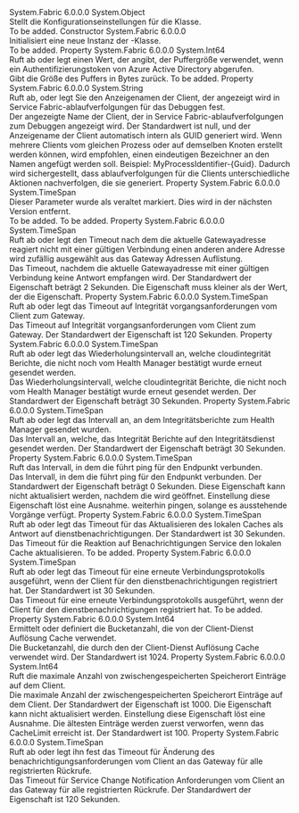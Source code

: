 <Type Name="FabricClientSettings" FullName="System.Fabric.FabricClientSettings">
  <TypeSignature Language="C#" Value="public sealed class FabricClientSettings" />
  <TypeSignature Language="ILAsm" Value=".class public auto ansi sealed beforefieldinit FabricClientSettings extends System.Object" />
  <TypeSignature Language="DocId" Value="T:System.Fabric.FabricClientSettings" />
  <TypeSignature Language="VB.NET" Value="Public NotInheritable Class FabricClientSettings" />
  <TypeSignature Language="F#" Value="type FabricClientSettings = class" />
  <AssemblyInfo>
    <AssemblyName>System.Fabric</AssemblyName>
    <AssemblyVersion>6.0.0.0</AssemblyVersion>
  </AssemblyInfo>
  <Base>
    <BaseTypeName>System.Object</BaseTypeName>
  </Base>
  <Interfaces />
  <Docs>
    <summary>
      <para>Stellt die Konfigurationseinstellungen für die <see cref="T:System.Fabric.FabricClient" /> Klasse.</para>
    </summary>
    <remarks>To be added.</remarks>
  </Docs>
  <Members>
    <Member MemberName=".ctor">
      <MemberSignature Language="C#" Value="public FabricClientSettings ();" />
      <MemberSignature Language="ILAsm" Value=".method public hidebysig specialname rtspecialname instance void .ctor() cil managed" />
      <MemberSignature Language="DocId" Value="M:System.Fabric.FabricClientSettings.#ctor" />
      <MemberSignature Language="VB.NET" Value="Public Sub New ()" />
      <MemberType>Constructor</MemberType>
      <AssemblyInfo>
        <AssemblyName>System.Fabric</AssemblyName>
        <AssemblyVersion>6.0.0.0</AssemblyVersion>
      </AssemblyInfo>
      <Parameters />
      <Docs>
        <summary>
          <para>Initialisiert eine neue Instanz der <see cref="T:System.Fabric.FabricClientSettings" />-Klasse.</para>
        </summary>
        <remarks>To be added.</remarks>
      </Docs>
    </Member>
    <Member MemberName="AuthTokenBufferSize">
      <MemberSignature Language="C#" Value="public long AuthTokenBufferSize { get; set; }" />
      <MemberSignature Language="ILAsm" Value=".property instance int64 AuthTokenBufferSize" />
      <MemberSignature Language="DocId" Value="P:System.Fabric.FabricClientSettings.AuthTokenBufferSize" />
      <MemberSignature Language="VB.NET" Value="Public Property AuthTokenBufferSize As Long" />
      <MemberSignature Language="F#" Value="member this.AuthTokenBufferSize : int64 with get, set" Usage="System.Fabric.FabricClientSettings.AuthTokenBufferSize" />
      <MemberType>Property</MemberType>
      <AssemblyInfo>
        <AssemblyName>System.Fabric</AssemblyName>
        <AssemblyVersion>6.0.0.0</AssemblyVersion>
      </AssemblyInfo>
      <ReturnValue>
        <ReturnType>System.Int64</ReturnType>
      </ReturnValue>
      <Docs>
        <summary>
            Ruft ab oder legt einen Wert, der angibt, der Puffergröße verwendet, wenn ein Authentifizierungstoken von Azure Active Directory abgerufen.
            </summary>
        <value>
            Gibt die Größe des Puffers in Bytes zurück.
            </value>
        <remarks>To be added.</remarks>
      </Docs>
    </Member>
    <Member MemberName="ClientFriendlyName">
      <MemberSignature Language="C#" Value="public string ClientFriendlyName { get; set; }" />
      <MemberSignature Language="ILAsm" Value=".property instance string ClientFriendlyName" />
      <MemberSignature Language="DocId" Value="P:System.Fabric.FabricClientSettings.ClientFriendlyName" />
      <MemberSignature Language="VB.NET" Value="Public Property ClientFriendlyName As String" />
      <MemberSignature Language="F#" Value="member this.ClientFriendlyName : string with get, set" Usage="System.Fabric.FabricClientSettings.ClientFriendlyName" />
      <MemberType>Property</MemberType>
      <AssemblyInfo>
        <AssemblyName>System.Fabric</AssemblyName>
        <AssemblyVersion>6.0.0.0</AssemblyVersion>
      </AssemblyInfo>
      <ReturnValue>
        <ReturnType>System.String</ReturnType>
      </ReturnValue>
      <Docs>
        <summary>
          <para>Ruft ab, oder legt Sie den Anzeigenamen der Client, der angezeigt wird in Service Fabric-ablaufverfolgungen für das Debuggen fest.</para>
        </summary>
        <value>
          <para>Der angezeigte Name der Client, der in Service Fabric-ablaufverfolgungen zum Debuggen angezeigt wird.</para>
        </value>
        <remarks>
          <para>Der Standardwert ist null, und der Anzeigename der Client automatisch intern als GUID generiert wird.</para>
          <para>Wenn mehrere Clients vom gleichen Prozess oder auf demselben Knoten erstellt werden können, wird empfohlen, einen eindeutigen Bezeichner an den Namen angefügt werden soll.
            Beispiel: MyProcessIdentifier-{Guid}.
            Dadurch wird sichergestellt, dass ablaufverfolgungen für die Clients unterschiedliche Aktionen nachverfolgen, die sie generiert.
            </para>
        </remarks>
      </Docs>
    </Member>
    <Member MemberName="ConnectionIdleTimeout">
      <MemberSignature Language="C#" Value="public TimeSpan ConnectionIdleTimeout { get; set; }" />
      <MemberSignature Language="ILAsm" Value=".property instance valuetype System.TimeSpan ConnectionIdleTimeout" />
      <MemberSignature Language="DocId" Value="P:System.Fabric.FabricClientSettings.ConnectionIdleTimeout" />
      <MemberSignature Language="VB.NET" Value="Public Property ConnectionIdleTimeout As TimeSpan" />
      <MemberSignature Language="F#" Value="member this.ConnectionIdleTimeout : TimeSpan with get, set" Usage="System.Fabric.FabricClientSettings.ConnectionIdleTimeout" />
      <MemberType>Property</MemberType>
      <AssemblyInfo>
        <AssemblyName>System.Fabric</AssemblyName>
        <AssemblyVersion>6.0.0.0</AssemblyVersion>
      </AssemblyInfo>
      <ReturnValue>
        <ReturnType>System.TimeSpan</ReturnType>
      </ReturnValue>
      <Docs>
        <summary>
            Dieser Parameter wurde als veraltet markiert. Dies wird in der nächsten Version entfernt.
            </summary>
        <value>To be added.</value>
        <remarks>To be added.</remarks>
      </Docs>
    </Member>
    <Member MemberName="ConnectionInitializationTimeout">
      <MemberSignature Language="C#" Value="public TimeSpan ConnectionInitializationTimeout { get; set; }" />
      <MemberSignature Language="ILAsm" Value=".property instance valuetype System.TimeSpan ConnectionInitializationTimeout" />
      <MemberSignature Language="DocId" Value="P:System.Fabric.FabricClientSettings.ConnectionInitializationTimeout" />
      <MemberSignature Language="VB.NET" Value="Public Property ConnectionInitializationTimeout As TimeSpan" />
      <MemberSignature Language="F#" Value="member this.ConnectionInitializationTimeout : TimeSpan with get, set" Usage="System.Fabric.FabricClientSettings.ConnectionInitializationTimeout" />
      <MemberType>Property</MemberType>
      <AssemblyInfo>
        <AssemblyName>System.Fabric</AssemblyName>
        <AssemblyVersion>6.0.0.0</AssemblyVersion>
      </AssemblyInfo>
      <ReturnValue>
        <ReturnType>System.TimeSpan</ReturnType>
      </ReturnValue>
      <Docs>
        <summary>
          <para>Ruft ab oder legt den Timeout nach dem die aktuelle Gatewayadresse reagiert nicht mit einer gültigen Verbindung einen anderen andere Adresse wird zufällig ausgewählt aus das Gateway Adressen Auflistung.</para>
        </summary>
        <value>
          <para>Das Timeout, nachdem die aktuelle Gatewayadresse mit einer gültigen Verbindung keine Antwort empfangen wird.</para>
        </value>
        <remarks>
          <para>Der Standardwert der <see cref="P:System.Fabric.FabricClientSettings.ConnectionInitializationTimeout" /> Eigenschaft beträgt 2 Sekunden.</para>
          <para>Die <see cref="P:System.Fabric.FabricClientSettings.ConnectionInitializationTimeout" /> Eigenschaft muss kleiner als der Wert, der die <see cref="P:System.Fabric.FabricClientSettings.ServiceChangePollInterval" /> Eigenschaft.</para>
        </remarks>
      </Docs>
    </Member>
    <Member MemberName="HealthOperationTimeout">
      <MemberSignature Language="C#" Value="public TimeSpan HealthOperationTimeout { get; set; }" />
      <MemberSignature Language="ILAsm" Value=".property instance valuetype System.TimeSpan HealthOperationTimeout" />
      <MemberSignature Language="DocId" Value="P:System.Fabric.FabricClientSettings.HealthOperationTimeout" />
      <MemberSignature Language="VB.NET" Value="Public Property HealthOperationTimeout As TimeSpan" />
      <MemberSignature Language="F#" Value="member this.HealthOperationTimeout : TimeSpan with get, set" Usage="System.Fabric.FabricClientSettings.HealthOperationTimeout" />
      <MemberType>Property</MemberType>
      <AssemblyInfo>
        <AssemblyName>System.Fabric</AssemblyName>
        <AssemblyVersion>6.0.0.0</AssemblyVersion>
      </AssemblyInfo>
      <ReturnValue>
        <ReturnType>System.TimeSpan</ReturnType>
      </ReturnValue>
      <Docs>
        <summary>
          <para>Ruft ab oder legt das Timeout auf Integrität vorgangsanforderungen vom Client zum Gateway.</para>
        </summary>
        <value>
          <para>Das Timeout auf Integrität vorgangsanforderungen vom Client zum Gateway.</para>
        </value>
        <remarks>
          <para>Der Standardwert der <see cref="P:System.Fabric.FabricClientSettings.HealthOperationTimeout" /> Eigenschaft ist 120 Sekunden.</para>
        </remarks>
      </Docs>
    </Member>
    <Member MemberName="HealthReportRetrySendInterval">
      <MemberSignature Language="C#" Value="public TimeSpan HealthReportRetrySendInterval { get; set; }" />
      <MemberSignature Language="ILAsm" Value=".property instance valuetype System.TimeSpan HealthReportRetrySendInterval" />
      <MemberSignature Language="DocId" Value="P:System.Fabric.FabricClientSettings.HealthReportRetrySendInterval" />
      <MemberSignature Language="VB.NET" Value="Public Property HealthReportRetrySendInterval As TimeSpan" />
      <MemberSignature Language="F#" Value="member this.HealthReportRetrySendInterval : TimeSpan with get, set" Usage="System.Fabric.FabricClientSettings.HealthReportRetrySendInterval" />
      <MemberType>Property</MemberType>
      <AssemblyInfo>
        <AssemblyName>System.Fabric</AssemblyName>
        <AssemblyVersion>6.0.0.0</AssemblyVersion>
      </AssemblyInfo>
      <ReturnValue>
        <ReturnType>System.TimeSpan</ReturnType>
      </ReturnValue>
      <Docs>
        <summary>
          <para>Ruft ab oder legt das Wiederholungsintervall an, welche cloudintegrität Berichte, die nicht noch vom Health Manager bestätigt wurde erneut gesendet werden.</para>
        </summary>
        <value>
          <para>Das Wiederholungsintervall, welche cloudintegrität Berichte, die nicht noch vom Health Manager bestätigt wurde erneut gesendet werden.</para>
        </value>
        <remarks>
          <para>Der Standardwert der <see cref="P:System.Fabric.FabricClientSettings.HealthReportRetrySendInterval" /> Eigenschaft beträgt 30 Sekunden.</para>
        </remarks>
      </Docs>
    </Member>
    <Member MemberName="HealthReportSendInterval">
      <MemberSignature Language="C#" Value="public TimeSpan HealthReportSendInterval { get; set; }" />
      <MemberSignature Language="ILAsm" Value=".property instance valuetype System.TimeSpan HealthReportSendInterval" />
      <MemberSignature Language="DocId" Value="P:System.Fabric.FabricClientSettings.HealthReportSendInterval" />
      <MemberSignature Language="VB.NET" Value="Public Property HealthReportSendInterval As TimeSpan" />
      <MemberSignature Language="F#" Value="member this.HealthReportSendInterval : TimeSpan with get, set" Usage="System.Fabric.FabricClientSettings.HealthReportSendInterval" />
      <MemberType>Property</MemberType>
      <AssemblyInfo>
        <AssemblyName>System.Fabric</AssemblyName>
        <AssemblyVersion>6.0.0.0</AssemblyVersion>
      </AssemblyInfo>
      <ReturnValue>
        <ReturnType>System.TimeSpan</ReturnType>
      </ReturnValue>
      <Docs>
        <summary>
          <para>Ruft ab oder legt das Intervall an, an dem Integritätsberichte zum Health Manager gesendet wurden.</para>
        </summary>
        <value>
          <para>Das Intervall an, welche, das Integrität Berichte auf den Integritätsdienst gesendet werden.</para>
        </value>
        <remarks>
          <para>Der Standardwert der <see cref="P:System.Fabric.FabricClientSettings.HealthReportSendInterval" /> Eigenschaft beträgt 30 Sekunden.</para>
        </remarks>
      </Docs>
    </Member>
    <Member MemberName="KeepAliveInterval">
      <MemberSignature Language="C#" Value="public TimeSpan KeepAliveInterval { get; set; }" />
      <MemberSignature Language="ILAsm" Value=".property instance valuetype System.TimeSpan KeepAliveInterval" />
      <MemberSignature Language="DocId" Value="P:System.Fabric.FabricClientSettings.KeepAliveInterval" />
      <MemberSignature Language="VB.NET" Value="Public Property KeepAliveInterval As TimeSpan" />
      <MemberSignature Language="F#" Value="member this.KeepAliveInterval : TimeSpan with get, set" Usage="System.Fabric.FabricClientSettings.KeepAliveInterval" />
      <MemberType>Property</MemberType>
      <AssemblyInfo>
        <AssemblyName>System.Fabric</AssemblyName>
        <AssemblyVersion>6.0.0.0</AssemblyVersion>
      </AssemblyInfo>
      <ReturnValue>
        <ReturnType>System.TimeSpan</ReturnType>
      </ReturnValue>
      <Docs>
        <summary>
          <para>Ruft das Intervall, in dem die <see cref="T:System.Fabric.FabricClient" /> führt ping für den Endpunkt verbunden.</para>
        </summary>
        <value>
          <para>Das Intervall, in dem die <see cref="T:System.Fabric.FabricClient" /> führt ping für den Endpunkt verbunden.</para>
        </value>
        <remarks>
          <para>Der Standardwert der <see cref="P:System.Fabric.FabricClientSettings.KeepAliveInterval" /> Eigenschaft beträgt 0 Sekunden.</para>
          <para>Diese Eigenschaft kann nicht aktualisiert werden, nachdem die <see cref="T:System.Fabric.FabricClient" /> wird geöffnet.
            Einstellung diese Eigenschaft löst eine <see cref="T:System.ArgumentException" /> Ausnahme.</para>
          <para>
            <see cref="T:System.Fabric.FabricClient" />weiterhin pingen, solange es ausstehende Vorgänge verfügt.</para>
        </remarks>
      </Docs>
    </Member>
    <Member MemberName="NotificationCacheUpdateTimeout">
      <MemberSignature Language="C#" Value="public TimeSpan NotificationCacheUpdateTimeout { get; set; }" />
      <MemberSignature Language="ILAsm" Value=".property instance valuetype System.TimeSpan NotificationCacheUpdateTimeout" />
      <MemberSignature Language="DocId" Value="P:System.Fabric.FabricClientSettings.NotificationCacheUpdateTimeout" />
      <MemberSignature Language="VB.NET" Value="Public Property NotificationCacheUpdateTimeout As TimeSpan" />
      <MemberSignature Language="F#" Value="member this.NotificationCacheUpdateTimeout : TimeSpan with get, set" Usage="System.Fabric.FabricClientSettings.NotificationCacheUpdateTimeout" />
      <MemberType>Property</MemberType>
      <AssemblyInfo>
        <AssemblyName>System.Fabric</AssemblyName>
        <AssemblyVersion>6.0.0.0</AssemblyVersion>
      </AssemblyInfo>
      <ReturnValue>
        <ReturnType>System.TimeSpan</ReturnType>
      </ReturnValue>
      <Docs>
        <summary>
          <para>Ruft ab oder legt das Timeout für das Aktualisieren des lokalen Caches als Antwort auf dienstbenachrichtigungen. Der Standardwert ist 30 Sekunden.</para>
        </summary>
        <value>
          <para>Das Timeout für die Reaktion auf Benachrichtigungen Service den lokalen Cache aktualisieren.</para>
        </value>
        <remarks>To be added.</remarks>
      </Docs>
    </Member>
    <Member MemberName="NotificationGatewayConnectionTimeout">
      <MemberSignature Language="C#" Value="public TimeSpan NotificationGatewayConnectionTimeout { get; set; }" />
      <MemberSignature Language="ILAsm" Value=".property instance valuetype System.TimeSpan NotificationGatewayConnectionTimeout" />
      <MemberSignature Language="DocId" Value="P:System.Fabric.FabricClientSettings.NotificationGatewayConnectionTimeout" />
      <MemberSignature Language="VB.NET" Value="Public Property NotificationGatewayConnectionTimeout As TimeSpan" />
      <MemberSignature Language="F#" Value="member this.NotificationGatewayConnectionTimeout : TimeSpan with get, set" Usage="System.Fabric.FabricClientSettings.NotificationGatewayConnectionTimeout" />
      <MemberType>Property</MemberType>
      <AssemblyInfo>
        <AssemblyName>System.Fabric</AssemblyName>
        <AssemblyVersion>6.0.0.0</AssemblyVersion>
      </AssemblyInfo>
      <ReturnValue>
        <ReturnType>System.TimeSpan</ReturnType>
      </ReturnValue>
      <Docs>
        <summary>
          <para>Ruft ab oder legt das Timeout für eine erneute Verbindungsprotokolls ausgeführt, wenn der Client für den dienstbenachrichtigungen registriert hat. Der Standardwert ist 30 Sekunden. </para>
        </summary>
        <value>
          <para>Das Timeout für eine erneute Verbindungsprotokolls ausgeführt, wenn der Client für den dienstbenachrichtigungen registriert hat.</para>
        </value>
        <remarks>To be added.</remarks>
      </Docs>
    </Member>
    <Member MemberName="PartitionLocationCacheBucketCount">
      <MemberSignature Language="C#" Value="public long PartitionLocationCacheBucketCount { get; set; }" />
      <MemberSignature Language="ILAsm" Value=".property instance int64 PartitionLocationCacheBucketCount" />
      <MemberSignature Language="DocId" Value="P:System.Fabric.FabricClientSettings.PartitionLocationCacheBucketCount" />
      <MemberSignature Language="VB.NET" Value="Public Property PartitionLocationCacheBucketCount As Long" />
      <MemberSignature Language="F#" Value="member this.PartitionLocationCacheBucketCount : int64 with get, set" Usage="System.Fabric.FabricClientSettings.PartitionLocationCacheBucketCount" />
      <MemberType>Property</MemberType>
      <AssemblyInfo>
        <AssemblyName>System.Fabric</AssemblyName>
        <AssemblyVersion>6.0.0.0</AssemblyVersion>
      </AssemblyInfo>
      <ReturnValue>
        <ReturnType>System.Int64</ReturnType>
      </ReturnValue>
      <Docs>
        <summary>
          <para>Ermittelt oder definiert die Bucketanzahl, die von der Client-Dienst Auflösung Cache verwendet.</para>
        </summary>
        <value>
          <para>Die Bucketanzahl, die durch den der Client-Dienst Auflösung Cache verwendet wird.</para>
        </value>
        <remarks>
          <para>Der Standardwert ist 1024.</para>
        </remarks>
      </Docs>
    </Member>
    <Member MemberName="PartitionLocationCacheLimit">
      <MemberSignature Language="C#" Value="public long PartitionLocationCacheLimit { get; set; }" />
      <MemberSignature Language="ILAsm" Value=".property instance int64 PartitionLocationCacheLimit" />
      <MemberSignature Language="DocId" Value="P:System.Fabric.FabricClientSettings.PartitionLocationCacheLimit" />
      <MemberSignature Language="VB.NET" Value="Public Property PartitionLocationCacheLimit As Long" />
      <MemberSignature Language="F#" Value="member this.PartitionLocationCacheLimit : int64 with get, set" Usage="System.Fabric.FabricClientSettings.PartitionLocationCacheLimit" />
      <MemberType>Property</MemberType>
      <AssemblyInfo>
        <AssemblyName>System.Fabric</AssemblyName>
        <AssemblyVersion>6.0.0.0</AssemblyVersion>
      </AssemblyInfo>
      <ReturnValue>
        <ReturnType>System.Int64</ReturnType>
      </ReturnValue>
      <Docs>
        <summary>
          <para>Ruft die maximale Anzahl von zwischengespeicherten Speicherort Einträge auf dem Client.</para>
        </summary>
        <value>
          <para>Die maximale Anzahl der zwischengespeicherten Speicherort Einträge auf dem Client.</para>
        </value>
        <remarks>
          <para>Der Standardwert der <see cref="P:System.Fabric.FabricClientSettings.PartitionLocationCacheLimit" /> Eigenschaft ist 1000.</para>
          <para>Die <see cref="P:System.Fabric.FabricClientSettings.PartitionLocationCacheLimit" /> Eigenschaft kann nicht aktualisiert werden. Einstellung diese Eigenschaft löst eine <see cref="T:System.ArgumentException" /> Ausnahme.</para>
          <para>Die ältesten Einträge werden zuerst verworfen, wenn das CacheLimit erreicht ist. Der Standardwert ist 100.</para>
        </remarks>
      </Docs>
    </Member>
    <Member MemberName="ServiceChangePollInterval">
      <MemberSignature Language="C#" Value="public TimeSpan ServiceChangePollInterval { get; set; }" />
      <MemberSignature Language="ILAsm" Value=".property instance valuetype System.TimeSpan ServiceChangePollInterval" />
      <MemberSignature Language="DocId" Value="P:System.Fabric.FabricClientSettings.ServiceChangePollInterval" />
      <MemberSignature Language="VB.NET" Value="Public Property ServiceChangePollInterval As TimeSpan" />
      <MemberSignature Language="F#" Value="member this.ServiceChangePollInterval : TimeSpan with get, set" Usage="System.Fabric.FabricClientSettings.ServiceChangePollInterval" />
      <MemberType>Property</MemberType>
      <AssemblyInfo>
        <AssemblyName>System.Fabric</AssemblyName>
        <AssemblyVersion>6.0.0.0</AssemblyVersion>
      </AssemblyInfo>
      <ReturnValue>
        <ReturnType>System.TimeSpan</ReturnType>
      </ReturnValue>
      <Docs>
        <summary>
          <para>Ruft ab oder legt ihn fest das Timeout für Änderung des benachrichtigungsanforderungen vom Client an das Gateway für alle registrierten Rückrufe.</para>
        </summary>
        <value>
          <para>Das Timeout für Service Change Notification Anforderungen vom Client an das Gateway für alle registrierten Rückrufe.</para>
        </value>
        <remarks>
          <para>Der Standardwert der <see cref="P:System.Fabric.FabricClientSettings.ServiceChangePollInterval" /> Eigenschaft ist 120 Sekunden.</para>
        </remarks>
      </Docs>
    </Member>
  </Members>
</Type>
